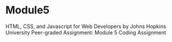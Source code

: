 # Module5
HTML, CSS, and Javascript for Web Developers by Johns Hopkins University  Peer-graded Assignment: Module 5 Coding Assignment
